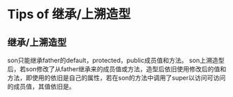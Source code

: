 # Tips of 继承/上溯造型
## 继承/上溯造型
son只能继承father的default，protected，public成员值和方法。
son上溯造型后，若son修改了从father继承来的成员值或方法，造型后依旧使用修改后的值和方法，即使用的依旧是自己的属性，若在son的方法中调用了super以访问可访问的成员值，其值依旧是。
